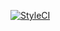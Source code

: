 [![StyleCI](https://github.styleci.io/repos/225050142/shield?branch=master)](https://github.styleci.io/repos/225050142)
